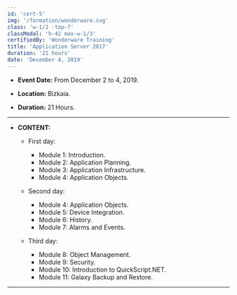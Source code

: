 ```yaml
---
id: 'cert-5'
img: '/formation/wonderware.svg'
class: 'w-1/2 -top-7'
classModal: 'h-42 max-w-1/3'
certifiedBy: 'Wonderware Training'
title: 'Application Server 2017'
duration: '21 hours'
date: 'December 4, 2019'
---
```


- **Event Date:** From December 2 to 4, 2019.

- **Location:** Bizkaia.

- **Duration:** 21 Hours.

---

- **CONTENT:**

  - First day:

    - Module 1: Introduction.
    - Module 2: Application Planning.
    - Module 3: Application Infrastructure.
    - Module 4: Application Objects.

  - Second day:

    - Module 4: Application Objects.
    - Module 5: Device Integration.
    - Module 6: History.
    - Module 7: Alarms and Events.

  - Third day:

    - Module 8: Object Management.
    - Module 9: Security.
    - Module 10: Introduction to QuickScript.NET.
    - Module 11: Galaxy Backup and Restore.

---
